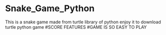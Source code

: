 # Snake_Game_Python
This is a snake game made from turtle library of python enjoy it to download turtle python game
#SCORE FEATURES
#GAME IS SO EASY TO PLAY
